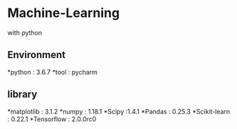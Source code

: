 # Machine-Learning
with python

Environment
-----------
*python : 3.6.7
*tool : pycharm

library
--------
*matplotlib : 3.1.2
*numpy : 1.18.1
*Scipy :1.4.1
*Pandas : 0.25.3
*Scikit-learn : 0.22.1
*Tensorflow : 2.0.0rc0


